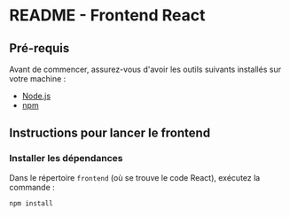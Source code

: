 # README - Frontend React

## Pré-requis
Avant de commencer, assurez-vous d'avoir les outils suivants installés sur votre machine :
- [Node.js](https://nodejs.org/) 
- [npm](https://www.npmjs.com/) 

## Instructions pour lancer le frontend

### Installer les dépendances
Dans le répertoire `frontend` (où se trouve le code React), exécutez la commande :

`npm install`

